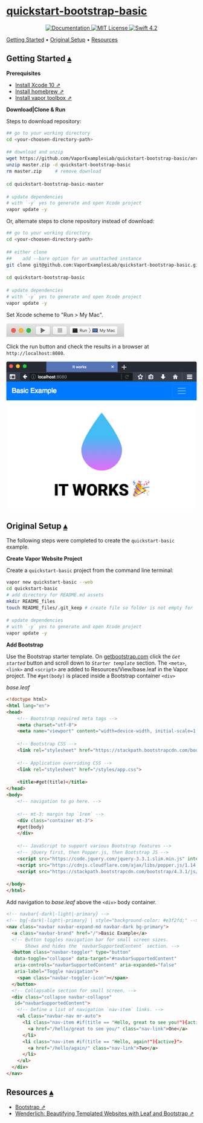 # [quickstart-bootstrap-basic][t]
[t]:https://github.com/VaporExamplesLab/quickstart-bootstrap-basic

<p align="center">
    <a href="http://docs.vapor.codes/3.0/">
        <img src="http://img.shields.io/badge/read_the-docs-2196f3.svg" alt="Documentation">
    </a>
    <a href="LICENSE">
        <img src="http://img.shields.io/badge/license-MIT-brightgreen.svg" alt="MIT License">
    </a>
    <a href="https://swift.org">
        <img src="http://img.shields.io/badge/swift-4.2-brightgreen.svg" alt="Swift 4.2">
    </a>
</p>

<a id="toc"></a>
[Getting Started](#GettingStarted) •
[Original Setup](#OriginalSetup) •
[Resources](#Resources) 

## Getting Started <a id="GettingStarted">[▴](#toc)</a>

**Prerequisites**

* [Install Xcode 10 ⇗](https://itunes.apple.com/us/app/xcode/id497799835?mt=12)
* [Install homebrew ⇗](https://brew.sh/)
* [Install vapor toolbox ⇗](https://docs.vapor.codes/3.0/install/macos/)

**Download|Clone & Run**

Steps to download repository:

``` bash
## go to your working directory
cd <your-choosen-directory-path>

## download and unzip
wget https://github.com/VaporExamplesLab/quickstart-bootstrap-basic/archive/master.zip
unzip master.zip -d quickstart-bootstrap-basic
rm master.zip     # remove download

cd quickstart-bootstrap-basic-master

# update dependencies 
# with `-y` yes to generate and open Xcode project
vapor update -y
```

Or, alternate steps to clone repository instead of download:

``` bash
## go to your working directory
cd <your-choosen-directory-path>

## either clone
##    add --bare option for an unattached instance
git clone git@github.com:VaporExamplesLab/quickstart-bootstrap-basic.git 

cd quickstart-bootstrap-basic

# update dependencies 
# with `-y` yes to generate and open Xcode project
vapor update -y
```

Set Xcode scheme to "Run > My Mac".

![](README_files/XcodeScheme.png)

Click the run button and check the results in a browser at `http://localhost:8080`.

![](README_files/LandingPage.png)

## Original Setup <a id="OriginalSetup">[▴](#toc)</a>

The following steps were completed to create the `quickstart-basic` example. 


**Create Vapor Website Project**

Create a `quickstart-basic` project from the command line terminal:

``` bash
vapor new quickstart-basic --web
cd quickstart-basic
# add directory for README.md assets
mkdir README_files 
touch README_files/.git_keep # create file so folder is not empty for `git`  

# update dependencies 
# with `-y` yes to generate and open Xcode project
vapor update -y
```

**Add Bootstrap**

Use the Bootstrap starter template. On [getbootstrap.com](getbootstrap.com) click the _`Get started`_ button and scroll down to _`Starter template`_ section. The `<meta>`, `<link>` and `<script>` are added to Resources/View/base.leaf in the Vapor project. The `#get(body)` is placed inside a Bootstrap container `<div>`

_base.leaf_

``` html
<!doctype html>
<html lang="en">
<head>
    <!-- Bootstrap required meta tags -->
    <meta charset="utf-8">
    <meta name="viewport" content="width=device-width, initial-scale=1, shrink-to-fit=no">

    <!-- Bootstrap CSS -->
    <link rel="stylesheet" href="https://stackpath.bootstrapcdn.com/bootstrap/4.3.1/css/bootstrap.min.css" integrity="sha384-ggOyR0iXCbMQv3Xipma34MD+dH/1fQ784/j6cY/iJTQUOhcWr7x9JvoRxT2MZw1T" crossorigin="anonymous">

    <!-- Application overriding CSS -->
	<link rel="stylesheet" href="/styles/app.css">

    <title>#get(title)</title>
</head>
<body>
    <!-- navigation to go here. -->
    
    <!-- mt-3: margin top `1rem` -->
    <div class="container mt-3">
    #get(body)
    </div>
    
    <!-- JavaScript to support various Bootstrap features -->
    <!-- jQuery first, then Popper.js, then Bootstrap JS -->
    <script src="https://code.jquery.com/jquery-3.3.1.slim.min.js" integrity="sha384-q8i/X+965DzO0rT7abK41JStQIAqVgRVzpbzo5smXKp4YfRvH+8abtTE1Pi6jizo" crossorigin="anonymous"></script>
    <script src="https://cdnjs.cloudflare.com/ajax/libs/popper.js/1.14.7/umd/popper.min.js" integrity="sha384-UO2eT0CpHqdSJQ6hJty5KVphtPhzWj9WO1clHTMGa3JDZwrnQq4sF86dIHNDz0W1" crossorigin="anonymous"></script>
    <script src="https://stackpath.bootstrapcdn.com/bootstrap/4.3.1/js/bootstrap.min.js" integrity="sha384-JjSmVgyd0p3pXB1rRibZUAYoIIy6OrQ6VrjIEaFf/nJGzIxFDsf4x0xIM+B07jRM" crossorigin="anonymous"></script>

</body>
</html>
```

Add navigation to _base.leaf_ above the `<div>` body container.

``` html
<!-- navbar{-dark|-light|-primary} -->
<!-- bg{-dark|-light|-primary} | style="background-color: #e3f2fd;" -->
<nav class="navbar navbar-expand-md navbar-dark bg-primary">
  <a class="navbar-brand" href="/">Basic Example</a>
  <!-- Button toggles navigation bar for small screen sizes.
       Shows and hides the `navbarSupportedContent` section. -->
  <button class="navbar-toggler" type="button"
   data-toggle="collapse" data-target="#navbarSupportedContent"
   aria-controls="navbarSupportedContent" aria-expanded="false"
   aria-label="Toggle navigation">
    <span class="navbar-toggler-icon"></span>
  </button>
  <!-- Collapsable section for small screen. -->
  <div class="collapse navbar-collapse"
   id="navbarSupportedContent">
    <!-- Define a list of navigation `nav-item` links. -->
    <ul class="navbar-nav mr-auto">
      <li class="nav-item #if(title == "Hello, great to see you!"){active}">
        <a href="/hello/great to see you/" class="nav-link">One</a>
      </li>
      <li class="nav-item #if(title == "Hello, again!"){active}">
        <a href="/hello/again/" class="nav-link">Two</a>
      </li>
    </ul>
  </div>
</nav>

```

## Resources <a id="Resources">[▴](#toc)</a>

* [Bootstrap ⇗](https://getbootstrap.com)
* [Wenderlich: Beautifying Templated Websites with Leaf and Bootstrap ⇗](https://www.raywenderlich.com/1004734-beautifying-templated-websites-with-leaf-and-bootstrap)
